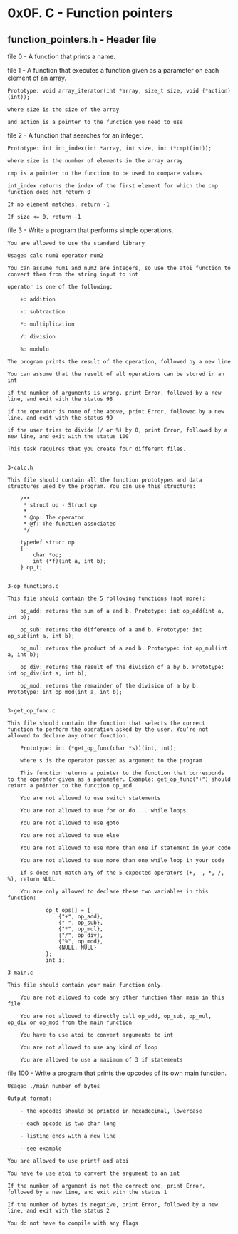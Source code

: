 # 0x0F. C - Function pointers

## function_pointers.h - Header file

file 0 -  A function that prints a name.


file 1 - A function that executes a function given as a parameter on each element of an array.
	
	Prototype: void array_iterator(int *array, size_t size, void (*action)(int));
	
	where size is the size of the array
	
	and action is a pointer to the function you need to use


file 2 - A function that searches for an integer.
	
	Prototype: int int_index(int *array, int size, int (*cmp)(int));
	
	where size is the number of elements in the array array
	
	cmp is a pointer to the function to be used to compare values
	
	int_index returns the index of the first element for which the cmp function does not return 0
	
	If no element matches, return -1
	
	If size <= 0, return -1


file 3 - Write a program that performs simple operations.
	
	You are allowed to use the standard library
	
	Usage: calc num1 operator num2
	
	You can assume num1 and num2 are integers, so use the atoi function to convert them from the string input to int
	
	operator is one of the following:
	
		+: addition
	
		-: subtraction
	
		*: multiplication
	
		/: division
	
		%: modulo
	
	The program prints the result of the operation, followed by a new line
	
	You can assume that the result of all operations can be stored in an int
	
	if the number of arguments is wrong, print Error, followed by a new line, and exit with the status 98
	
	if the operator is none of the above, print Error, followed by a new line, and exit with the status 99
	
	if the user tries to divide (/ or %) by 0, print Error, followed by a new line, and exit with the status 100
	
	This task requires that you create four different files.


	3-calc.h

	This file should contain all the function prototypes and data structures used by the program. You can use this structure:
	
		/**
		 * struct op - Struct op
		 *
		 * @op: The operator
		 * @f: The function associated
		 */

		typedef struct op
		{
		    char *op;
		    int (*f)(int a, int b);
		} op_t;


	3-op_functions.c

	This file should contain the 5 following functions (not more):

		op_add: returns the sum of a and b. Prototype: int op_add(int a, int b);
	
		op_sub: returns the difference of a and b. Prototype: int op_sub(int a, int b);
	
		op_mul: returns the product of a and b. Prototype: int op_mul(int a, int b);
	
		op_div: returns the result of the division of a by b. Prototype: int op_div(int a, int b);
	
		op_mod: returns the remainder of the division of a by b. Prototype: int op_mod(int a, int b);


	3-get_op_func.c

	This file should contain the function that selects the correct function to perform the operation asked by the user. You’re not allowed to declare any other function.

		Prototype: int (*get_op_func(char *s))(int, int);

		where s is the operator passed as argument to the program

		This function returns a pointer to the function that corresponds to the operator given as a parameter. Example: get_op_func("+") should return a pointer to the function op_add

		You are not allowed to use switch statements

		You are not allowed to use for or do ... while loops

		You are not allowed to use goto

		You are not allowed to use else

		You are not allowed to use more than one if statement in your code

		You are not allowed to use more than one while loop in your code

		If s does not match any of the 5 expected operators (+, -, *, /, %), return NULL

		You are only allowed to declare these two variables in this function:

			    op_t ops[] = {
			        {"+", op_add},
			        {"-", op_sub},
			        {"*", op_mul},
			        {"/", op_div},
			        {"%", op_mod},
			        {NULL, NULL}
			    };
			    int i;

	3-main.c

	This file should contain your main function only.

		You are not allowed to code any other function than main in this file

		You are not allowed to directly call op_add, op_sub, op_mul, op_div or op_mod from the main function

		You have to use atoi to convert arguments to int

		You are not allowed to use any kind of loop

		You are allowed to use a maximum of 3 if statements


file 100 - Write a program that prints the opcodes of its own main function.

	Usage: ./main number_of_bytes

	Output format:

		- the opcodes should be printed in hexadecimal, lowercase

		- each opcode is two char long

		- listing ends with a new line

		- see example

	You are allowed to use printf and atoi

	You have to use atoi to convert the argument to an int

	If the number of argument is not the correct one, print Error, followed by a new line, and exit with the status 1

	If the number of bytes is negative, print Error, followed by a new line, and exit with the status 2

	You do not have to compile with any flags
